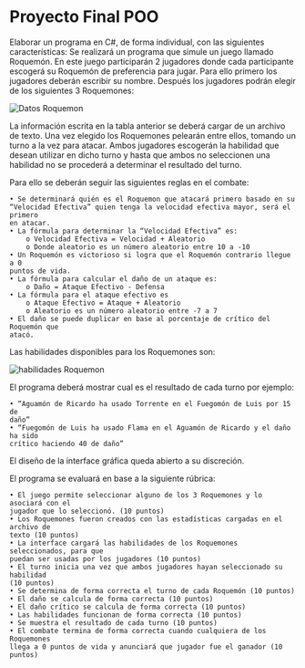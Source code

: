 
# Proyecto Final POO

Elaborar un programa en C#, de forma individual, con las siguientes características:
Se realizará un programa que simule un juego llamado Roquemón. En este juego
participarán 2 jugadores donde cada participante escogerá su Roquemón de
preferencia para jugar. Para ello primero los jugadores deberán escribir su nombre.
Después los jugadores podrán elegir de los siguientes 3 Roquemones:

![Datos Roquemon](datosRoquemon.png)

La información escrita en la tabla anterior se deberá cargar de un archivo de texto.
Una vez elegido los Roquemones pelearán entre ellos, tomando un turno a la vez para
atacar. Ambos jugadores escogerán la habilidad que desean utilizar en dicho turno y
hasta que ambos no seleccionen una habilidad no se procederá a determinar el
resultado del turno.

Para ello se deberán seguir las siguientes reglas en el combate:

    • Se determinará quién es el Roquemon que atacará primero basado en su
    “Velocidad Efectiva” quien tenga la velocidad efectiva mayor, será el primero
    en atacar.
    • La fórmula para determinar la “Velocidad Efectiva” es:
        o Velocidad Efectiva = Velocidad + Aleatorio
        o Donde aleatorio es un número aleatorio entre 10 a -10
    • Un Roquemón es victorioso si logra que el Roquemón contrario llegue a 0
    puntos de vida.
    • La fórmula para calcular el daño de un ataque es:
        o Daño = Ataque Efectivo - Defensa
    • La fórmula para el ataque efectivo es
        o Ataque Efectivo = Ataque + Aleatorio
        o Aleatorio es un número aleatorio entre -7 a 7
    • El daño se puede duplicar en base al porcentaje de crítico del Roquemón que
    atacó.

Las habilidades disponibles para los Roquemones son:

![habilidades Roquemon](habilidadesRoquemon.png)

El programa deberá mostrar cual es el resultado de cada turno por ejemplo:

    • “Aguamón de Ricardo ha usado Torrente en el Fuegomón de Luis por 15 de
    daño”
    • “Fuegomón de Luis ha usado Flama en el Aguamón de Ricardo y el daño ha sido
    crítico haciendo 40 de daño”

El diseño de la interface gráfica queda abierto a su discreción.

El programa se evaluará en base a la siguiente rúbrica:

    • El juego permite seleccionar alguno de los 3 Roquemones y lo asociará con el
    jugador que lo seleccionó. (10 puntos)
    • Los Roquemones fueron creados con las estadísticas cargadas en el archivo de
    texto (10 puntos)
    • La interface cargará las habilidades de los Roquemones seleccionados, para que
    puedan ser usadas por los jugadores (10 puntos)
    • El turno inicia una vez que ambos jugadores hayan seleccionado su habilidad
    (10 puntos)
    • Se determina de forma correcta el turno de cada Roquemón (10 puntos)
    • El daño se calcula de forma correcta (10 puntos)
    • El daño crítico se calcula de forma correcta (10 puntos)
    • Las habilidades funcionan de forma correcta (10 puntos)
    • Se muestra el resultado de cada turno (10 puntos)
    • El combate termina de forma correcta cuando cualquiera de los Roquemones
    llega a 0 puntos de vida y anunciará que jugador fue el ganador (10 puntos)
